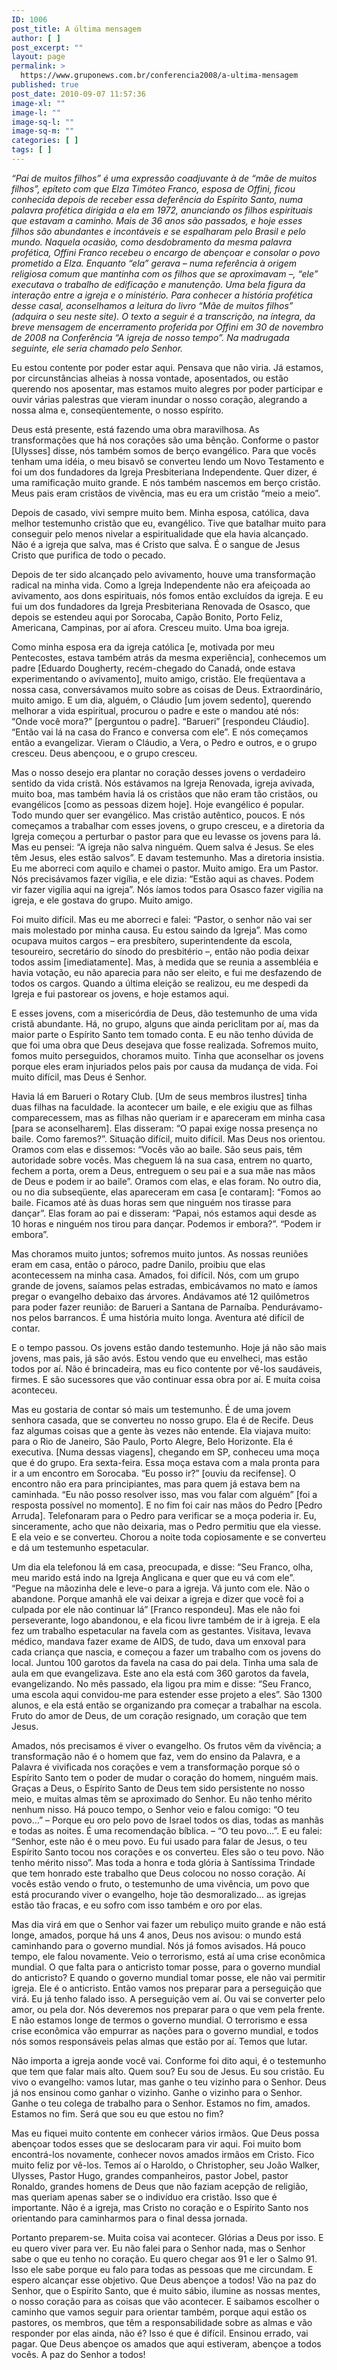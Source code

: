```yaml
---
ID: 1006
post_title: A última mensagem
author: [ ]
post_excerpt: ""
layout: page
permalink: >
  https://www.gruponews.com.br/conferencia2008/a-ultima-mensagem
published: true
post_date: 2010-09-07 11:57:36
image-xl: ""
image-l: ""
image-sq-l: ""
image-sq-m: ""
categories: [ ]
tags: [ ]
---
```

<em>“Pai de muitos filhos” é uma expressão coadjuvante à de “mãe de  muitos filhos”, epíteto com que Elza Timóteo Franco, esposa de Offini,  ficou conhecida depois de receber essa deferência do Espírito Santo,  numa palavra profética dirigida a ela em 1972, anunciando os filhos  espirituais que estavam a caminho. Mais de 36 anos são passados, e hoje  esses filhos são abundantes e incontáveis e se espalharam pelo Brasil e  pelo mundo. Naquela ocasião, como desdobramento da mesma palavra  profética, Offini Franco recebeu o encargo de abençoar e consolar o povo  prometido a Elza. Enquanto “ela” gerava – numa referência à origem  religiosa comum que mantinha com os filhos que se aproximavam –, “ele”  executava o trabalho de edificação e manutenção. Uma bela figura da  interação entre a igreja e o ministério. Para conhecer a história  profética desse casal, aconselhamos a leitura do livro “Mãe de muitos  filhos” (adquira o seu neste site). O texto a seguir é a transcrição, na  íntegra, da breve mensagem de encerramento proferida por Offini em 30  de novembro de 2008 na Conferência “A igreja de nosso tempo”. Na  madrugada seguinte, ele seria chamado pelo Senhor.</em>

Eu estou contente por poder estar aqui. Pensava que não viria. Já  estamos, por circunstâncias alheias à nossa vontade, aposentados, ou  estão querendo nos aposentar, mas estamos muito alegres por poder  participar e ouvir várias palestras que vieram inundar o nosso coração,  alegrando a nossa alma e, conseqüentemente, o nosso espírito.

Deus está presente, está fazendo uma obra maravilhosa. As  transformações que há nos corações são uma bênção. Conforme o pastor  [Ulysses] disse, nós também somos de berço evangélico. Para que vocês  tenham uma idéia, o meu bisavô se converteu lendo um Novo Testamento e  foi um dos fundadores da Igreja Presbiteriana Independente. Quer dizer, é  uma ramificação muito grande. E nós também nascemos em berço cristão.  Meus pais eram cristãos de vivência, mas eu era um cristão “meio a  meio”.

Depois de casado, vivi sempre muito bem. Minha esposa, católica,  dava melhor testemunho cristão que eu, evangélico. Tive que batalhar  muito para conseguir pelo menos nivelar a espiritualidade que ela havia  alcançado. Não é a igreja que salva, mas é Cristo que salva. É o sangue  de Jesus Cristo que purifica de todo o pecado.

Depois de ter sido alcançado pelo avivamento, houve uma  transformação radical na minha vida. Como a Igreja Independente não era  afeiçoada ao avivamento, aos dons espirituais, nós fomos então excluídos  da igreja. E eu fui um dos fundadores da Igreja Presbiteriana Renovada  de Osasco, que depois se estendeu aqui por Sorocaba, Capão Bonito, Porto  Feliz, Americana, Campinas, por aí afora. Cresceu muito. Uma boa  igreja.

Como minha esposa era da igreja católica [e, motivada por meu  Pentecostes, estava também atrás da mesma experiência], conhecemos um  padre [Eduardo Dougherty, recém-chegado do Canadá, onde estava  experimentando o avivamento], muito amigo, cristão. Ele freqüentava a  nossa casa, conversávamos muito sobre as coisas de Deus. Extraordinário,  muito amigo. E um dia, alguém, o Cláudio [um jovem sedento], querendo  melhorar a vida espiritual, procurou o padre e este o mandou até nós:  “Onde você mora?” [perguntou o padre]. “Barueri” [respondeu Cláudio].  “Então vai lá na casa do Franco e conversa com ele”. E nós começamos  então a evangelizar. Vieram o Cláudio, a Vera, o Pedro e outros, e o  grupo cresceu. Deus abençoou, e o grupo cresceu.

Mas o nosso desejo era plantar no coração desses jovens o  verdadeiro sentido da vida cristã. Nós estávamos na Igreja Renovada,  igreja avivada, muito boa, mas também havia lá os cristãos que não eram  tão cristãos, ou evangélicos [como as pessoas dizem hoje]. Hoje  evangélico é popular. Todo mundo quer ser evangélico. Mas cristão  autêntico, poucos. E nós começamos a trabalhar com esses jovens, o grupo  cresceu, e a diretoria da Igreja começou a perturbar o pastor para que  eu levasse os jovens para lá. Mas eu pensei: “A igreja não salva  ninguém. Quem salva é Jesus. Se eles têm Jesus, eles estão salvos”. E  davam testemunho. Mas a diretoria insistia. Eu me aborreci com aquilo e  chamei o pastor. Muito amigo. Era um Pastor. Nós precisávamos fazer  vigília, e ele dizia: “Estão aqui as chaves. Podem vir fazer vigília  aqui na igreja”. Nós íamos todos para Osasco fazer vigília na igreja, e  ele gostava do grupo. Muito amigo.

Foi muito difícil. Mas eu me aborreci e falei: “Pastor, o senhor  não vai ser mais molestado por minha causa. Eu estou saindo da Igreja”.  Mas como ocupava muitos cargos – era presbítero, superintendente da  escola, tesoureiro, secretário do sínodo do presbitério –, então não  podia deixar todos assim [imediatamente]. Mas, à medida que se reunia a  assembléia e havia votação, eu não aparecia para não ser eleito, e fui  me desfazendo de todos os cargos. Quando a última eleição se realizou,  eu me despedi da Igreja e fui pastorear os jovens, e hoje estamos aqui.

E esses jovens, com a misericórdia de Deus, dão testemunho de uma  vida cristã abundante. Há, no grupo, alguns que ainda periclitam por aí,  mas da maior parte o Espírito Santo tem tomado conta. E eu não tenho  dúvida de que foi uma obra que Deus desejava que fosse realizada.  Sofremos muito, fomos muito perseguidos, choramos muito. Tinha que  aconselhar os jovens porque eles eram injuriados pelos pais por causa da  mudança de vida. Foi muito difícil, mas Deus é Senhor.

Havia lá em Barueri o Rotary Club. [Um de seus membros ilustres]  tinha duas filhas na faculdade. Ia acontecer um baile, e ele exigiu que  as filhas comparecessem, mas as filhas não queriam ir e apareceram em  minha casa [para se aconselharem]. Elas disseram: “O papai exige nossa  presença no baile. Como faremos?”. Situação difícil, muito difícil. Mas  Deus nos orientou. Oramos com elas e dissemos: “Vocês vão ao baile. São  seus pais, têm autoridade sobre vocês. Mas cheguem lá na sua casa,  entrem no quarto, fechem a porta, orem a Deus, entreguem o seu pai e a  sua mãe nas mãos de Deus e podem ir ao baile”. Oramos com elas, e elas  foram. No outro dia, ou no dia subseqüente, elas apareceram em casa [e  contaram]: “Fomos ao baile. Ficamos até às duas horas sem que ninguém  nos tirasse para dançar”. Elas foram ao pai e disseram: “Papai, nós  estamos aqui desde as 10 horas e ninguém nos tirou para dançar. Podemos  ir embora?”. “Podem ir embora”.

Mas choramos muito juntos; sofremos muito juntos. As nossas  reuniões eram em casa, então o pároco, padre Danilo, proibiu que elas  acontecessem na minha casa. Amados, foi difícil. Nós, com um grupo  grande de jovens, saíamos pelas estradas, embicávamos no mato e íamos  pregar o evangelho debaixo das árvores. Andávamos até 12 quilômetros  para poder fazer reunião: de Barueri a Santana de Parnaíba.  Pendurávamo-nos pelos barrancos. É uma história muito longa. Aventura  até difícil de contar.

E o tempo passou. Os jovens estão dando testemunho. Hoje já não  são mais jovens, mas pais, já são avós. Estou vendo que eu envelheci,  mas estão todos por aí. Não é brincadeira, mas eu fico contente por  vê-los saudáveis, firmes. E são sucessores que vão continuar essa obra  por aí. E muita coisa aconteceu.

Mas eu gostaria de contar só mais um testemunho. É de uma jovem  senhora casada, que se converteu no nosso grupo. Ela é de Recife. Deus  faz algumas coisas que a gente às vezes não entende. Ela viajava muito:  para o Rio de Janeiro, São Paulo, Porto Alegre, Belo Horizonte. Ela é  executiva. [Numa dessas viagens], chegando em SP, conheceu uma moça que é  do grupo. Era sexta-feira. Essa moça estava com a mala pronta para ir a  um encontro em Sorocaba. “Eu posso ir?” [ouviu da recifense]. O  encontro não era para principiantes, mas para quem já estava bem na  caminhada. “Eu não posso resolver isso, mas vou falar com alguém” [foi a  resposta possível no momento]. E no fim foi cair nas mãos do Pedro  [Pedro Arruda]. Telefonaram para o Pedro para verificar se a moça  poderia ir. Eu, sinceramente, acho que não deixaria, mas o Pedro  permitiu que ela viesse. E ela veio e se converteu. Chorou a noite toda  copiosamente e se converteu e dá um testemunho espetacular.

Um dia ela telefonou lá em casa, preocupada, e disse: “Seu Franco,  olha, meu marido está indo na Igreja Anglicana e quer que eu vá com  ele”. “Pegue na mãozinha dele e leve-o para a igreja. Vá junto com ele.  Não o abandone. Porque amanhã ele vai deixar a igreja e dizer que você  foi a culpada por ele não continuar lá” [Franco respondeu]. Mas ele não  foi perseverante, logo abandonou, e ela ficou livre também de ir à  igreja. E ela fez um trabalho espetacular na favela com as gestantes.  Visitava, levava médico, mandava fazer exame de AIDS, de tudo, dava um  enxoval para cada criança que nascia, e começou a fazer um trabalho com  os jovens do local. Juntou 100 garotos da favela na casa do pai dela.  Tinha uma sala de aula em que evangelizava. Este ano ela está com 360  garotos da favela, evangelizando. No mês passado, ela ligou pra mim e  disse: “Seu Franco, uma escola aqui convidou-me para estender esse  projeto a eles”. São 1300 alunos, e ela está então se organizando pra  começar a trabalhar na escola. Fruto do amor de Deus, de um coração  resignado, um coração que tem Jesus.

Amados, nós precisamos é viver o evangelho. Os frutos vêm da  vivência; a transformação não é o homem que faz, vem do ensino da  Palavra, e a Palavra é vivificada nos corações e vem a transformação  porque só o Espírito Santo tem o poder de mudar o coração do homem,  ninguém mais. Graças a Deus, o Espírito Santo de Deus tem sido  persistente no nosso meio, e muitas almas têm se aproximado do Senhor.  Eu não tenho mérito nenhum nisso. Há pouco tempo, o Senhor veio e falou  comigo: “O teu povo...” – Porque eu oro pelo povo de Israel todos os  dias, todas as manhãs e todas as noites. É uma recomendação bíblica. –  “O teu povo...”. E eu falei: “Senhor, este não é o meu povo. Eu fui  usado para falar de Jesus, o teu Espírito Santo tocou nos corações e os  converteu. Eles são o teu povo. Não tenho mérito nisso”. Mas toda a  honra e toda glória à Santíssima Trindade que tem honrado este trabalho  que Deus colocou no nosso coração. Aí vocês estão vendo o fruto, o  testemunho de uma vivência, um povo que está procurando viver o  evangelho, hoje tão desmoralizado... as igrejas estão tão fracas, e eu  sofro com isso também e oro por elas.

Mas dia virá em que o Senhor vai fazer um rebuliço muito grande e  não está longe, amados, porque há uns 4 anos, Deus nos avisou: o mundo  está caminhando para o governo mundial. Nós já fomos avisados. Há pouco  tempo, ele falou novamente. Veio o terrorismo, está aí uma crise  econômica mundial. O que falta para o anticristo tomar posse, para o  governo mundial do anticristo? E quando o governo mundial tomar posse,  ele não vai permitir igreja. Ele é o anticristo. Então vamos nos  preparar para a perseguição que virá. Eu já tenho falado isso. A  perseguição vem aí. Ou vai se converter pelo amor, ou pela dor. Nós  deveremos nos preparar para o que vem pela frente. E não estamos longe  de termos o governo mundial. O terrorismo e essa crise econômica vão  empurrar as nações para o governo mundial, e todos nós somos  responsáveis pelas almas que estão por aí. Temos que lutar.

Não importa a igreja aonde você vai. Conforme foi dito aqui, é o  testemunho que tem que falar mais alto. Quem sou? Eu sou de Jesus. Eu  sou cristão. Eu vivo o evangelho: vamos lutar, mas ganhe o teu vizinho  para o Senhor. Deus já nos ensinou como ganhar o vizinho. Ganhe o  vizinho para o Senhor. Ganhe o teu colega de trabalho para o Senhor.  Estamos no fim, amados. Estamos no fim. Será que sou eu que estou no  fim?

Mas eu fiquei muito contente em conhecer vários irmãos. Que Deus  possa abençoar todos esses que se deslocaram para vir aqui. Foi muito  bom encontrá-los novamente, conhecer novos amados irmãos em Cristo. Fico  muito feliz por vê-los. Temos aí o Haroldo, o Christopher, seu João  Walker, Ulysses, Pastor Hugo, grandes companheiros, pastor Jobel, pastor  Ronaldo, grandes homens de Deus que não faziam acepção de religião, mas  queriam apenas saber se o indivíduo era cristão. Isso que é importante.  Não é a igreja, mas Cristo no coração e o Espírito Santo nos orientando  para caminharmos para o final dessa jornada.

Portanto preparem-se. Muita coisa vai acontecer. Glórias a Deus  por isso. E eu quero viver para ver. Eu não falei para o Senhor nada,  mas o Senhor sabe o que eu tenho no coração. Eu quero chegar aos 91 e  ler o Salmo 91. Isso ele sabe porque eu falo para todas as pessoas que  me circundam. E espero alcançar esse objetivo. Que Deus abençoe a todos!  Vão na paz do Senhor, que o Espírito Santo, que é muito sábio, ilumine  as nossas mentes, o nosso coração para as coisas que vão acontecer. E  saibamos escolher o caminho que vamos seguir para orientar também,  porque aqui estão os pastores, os membros, que têm a responsabilidade  sobre as almas e vão responder por elas ainda, não é? Isso é que é  difícil. Ensinou errado, vai pagar. Que Deus abençoe os amados que aqui  estiveram, abençoe a todos vocês. A paz do Senhor a todos!
